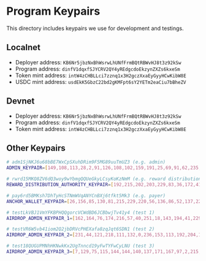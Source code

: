 # Program Keypairs

This directory includes keypairs we use for development and testings.

## Localnet

- Deployer address: `KB6Nr5jbzNxBhWsrwLhUNfFrmBQtRBWvHJ8t3z92kSw`
- Program address: `dinfV1dqxfSJYCRV2QY4yREdgcdoEkzynZXZs6kxeSm`
- Token mint address: `intW4zCHBLLci7zznq1x3H2gczXxaEyGyyHCwKibW8E`
- USDC mint address: `usdEkK5GbzC22bd2gKMFpt6sY2YETm2eaCiu7bBheZV`

## Devnet

- Deployer address: `KB6Nr5jbzNxBhWsrwLhUNfFrmBQtRBWvHJ8t3z92kSw`
- Program address: `dinfV1dqxfSJYCRV2QY4yREdgcdoEkzynZXZs6kxeSm`
- Token mint address: `intW4zCHBLLci7zznq1x3H2gczXxaEyGyyHCwKibW8E`

## Other Keypairs

```sh
# adm1SjNKJ6u68bBE7WxCpSXuhDRim9F5MG89uuTmUZ3 (e.g. admin)
ADMIN_KEYPAIR=[149,108,113,28,2,91,126,108,102,159,191,25,69,91,62,235,174,246,184,171,77,13,222,47,225,186,194,3,228,189,175,165,8,157,186,222,59,170,68,55,28,26,64,222,178,44,60,222,231,17,83,230,234,1,153,105,189,12,253,210,121,110,87,14]

# rwrd15MKQ8ZV6dQ3woy9wYbmgQQUeGkyLCsyKoKzNmM (e.g. reward distribution authority)
REWARD_DISTRIBUTION_AUTHORITY_KEYPAIR=[192,215,202,203,229,83,36,172,41,29,185,133,75,5,222,161,51,30,183,165,118,183,251,48,255,45,156,180,37,78,117,162,12,203,124,40,71,248,10,188,104,5,238,141,61,104,169,134,156,61,37,223,71,202,218,240,82,8,87,35,227,41,7,72]

# pay6rd5BMKsh7DhTyHcSTNmWVqANYCnBXj6tfkt5Mk3 (e.g. payer)
ANCHOR_WALLET_KEYPAIR=[26,156,85,130,81,215,229,220,56,136,86,52,137,227,47,220,5,253,145,253,14,197,39,115,49,11,181,155,127,233,47,142,12,48,180,118,32,106,110,211,83,5,109,31,209,235,22,214,46,146,139,147,64,199,72,22,14,140,127,137,221,17,251,64]

# testLkVBJ1VmYFKBPHQQgorcVCWdBD6JCBbwjTv41y4 (test 1)
AIRDROP_ADMIN_KEYPAIR_1=[162,164,76,174,216,57,40,251,18,143,194,41,229,104,27,238,46,157,172,7,198,149,202,91,124,135,246,10,157,87,251,43,13,59,115,5,36,46,14,44,100,139,109,233,166,206,25,89,245,49,81,108,52,178,55,238,77,140,210,3,254,152,169,59]

# testVR6W5vb41iom2Q2jbDRVcPHEXafa8zqJqt6SDN1 (test 2)
AIRDROP_ADMIN_KEYPAIR_2=[231,44,121,218,111,132,0,236,153,113,192,204,130,153,116,90,25,240,81,145,200,200,89,18,83,247,246,242,166,255,17,98,13,59,115,8,110,182,137,162,164,86,141,156,28,47,13,176,215,195,76,80,234,220,203,97,160,103,107,44,104,217,157,10]

# test18QUGUPMNhHKNwkKx2UgTnncd19yFwTYFwCyLNU (test 3)
AIRDROP_ADMIN_KEYPAIR_3=[7,129,75,115,144,144,140,137,171,167,97,2,215,35,61,218,154,183,13,206,39,53,222,58,111,71,208,230,253,126,186,141,13,59,114,253,176,100,135,148,105,212,121,254,183,37,159,95,51,211,209,110,172,217,94,120,205,173,136,15,84,81,1,185]
```
